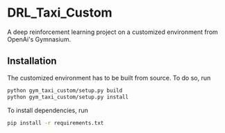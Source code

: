 # DRL_Taxi_Custom

A deep reinforcement learning project on a customized environment from OpenAi's Gymnasium.

## Installation

The customized environment has to be built from source. To do so, run

```bash
python gym_taxi_custom/setup.py build
python gym_taxi_custom/setup.py install
```

To install dependencies, run

```bash
pip install -r requirements.txt
```
